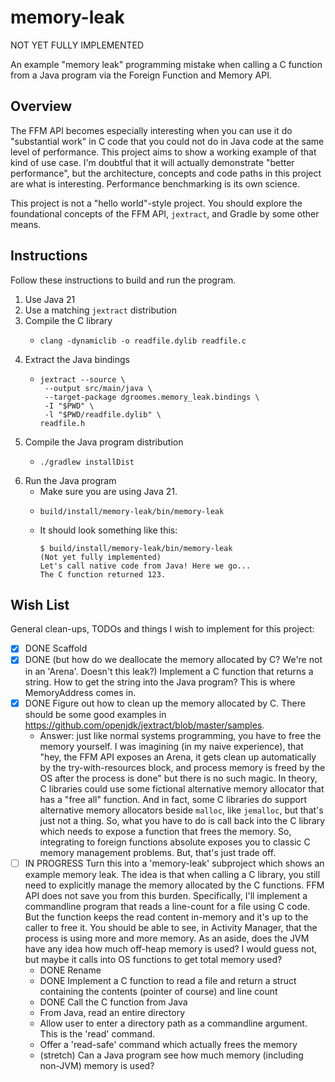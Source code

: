 # memory-leak

NOT YET FULLY IMPLEMENTED

An example "memory leak" programming mistake when calling a C function from a Java program via the Foreign Function and Memory API.


## Overview

The FFM API becomes especially interesting when you can use it do "substantial work" in C code that you could not do
in Java code at the same level of performance. This project aims to show a working example of that kind of use case.
I'm doubtful that it will actually demonstrate "better performance", but the architecture, concepts and code paths in
this project are what is interesting. Performance benchmarking is its own science.

This project is not a "hello world"-style project. You should explore the foundational concepts of the FFM API,
`jextract`, and Gradle by some other means.


## Instructions

Follow these instructions to build and run the program.

1. Use Java 21
2. Use a matching `jextract` distribution
3. Compile the C library
    * ```shell
      clang -dynamiclib -o readfile.dylib readfile.c
      ```
4. Extract the Java bindings
    * ```shell
      jextract --source \
       --output src/main/java \
       --target-package dgroomes.memory_leak.bindings \
       -I "$PWD" \
       -l "$PWD/readfile.dylib" \
      readfile.h
      ```
5. Compile the Java program distribution
    * ```shell
      ./gradlew installDist
      ```
6. Run the Java program
    * Make sure you are using Java 21.
    * ```shell
      build/install/memory-leak/bin/memory-leak
      ```
    * It should look something like this:
      ```text
      $ build/install/memory-leak/bin/memory-leak
      (Not yet fully implemented)
      Let's call native code from Java! Here we go...
      The C function returned 123.
      ```


## Wish List

General clean-ups, TODOs and things I wish to implement for this project:

* [x] DONE Scaffold
* [x] DONE (but how do we deallocate the memory allocated by C? We're not in an 'Arena'. Doesn't this leak?) Implement a C function that returns a string. How to get the string into the Java program? This is where
  MemoryAddress comes in.
* [x] DONE Figure out how to clean up the memory allocated by C. There should be some good examples in <https://github.com/openjdk/jextract/blob/master/samples>.
   * Answer: just like normal systems programming, you have to free the memory yourself. I was imagining (in my naive experience),
     that "hey, the FFM API exposes an Arena, it gets clean up automatically by the try-with-resources block, and process
     memory is freed by the OS after the process is done" but there is no such magic. In theory, C libraries could use
     some fictional alternative memory allocator that has a "free all" function. And in fact, some C libraries do support
     alternative memory allocators beside `malloc`, like `jemalloc`, but that's just not a thing. So, what you have to do
     is call back into the C library which needs to expose a function that frees the memory. So, integrating to foreign
     functions absolute exposes you to classic C memory management problems. But, that's just trade off.
* [ ] IN PROGRESS Turn this into a 'memory-leak' subproject which shows an example memory leak. The idea is that when calling a C
  library, you still need to explicitly manage the memory allocated by the C functions. FFM API does not save you from
  this burden. Specifically, I'll implement a commandline program that reads a line-count for a file using C code. But
  the function keeps the read content in-memory and it's up to the caller to free it. You should be able to see, in
  Activity Manager, that the process is using more and more memory. As an aside, does the JVM have any idea how much
  off-heap memory is used? I would guess not, but maybe it calls into OS functions to get total memory used?
  * DONE Rename
  * DONE Implement a C function to read a file and return a struct containing the contents (pointer of course) and line count
  * DONE Call the C function from Java
  * From Java, read an entire directory
  * Allow user to enter a directory path as a commandline argument. This is the 'read' command.
  * Offer a 'read-safe' command which actually frees the memory
  * (stretch) Can a Java program see how much memory (including non-JVM) memory is used?
